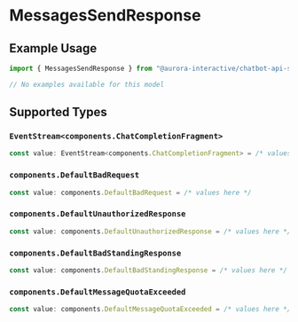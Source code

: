 # MessagesSendResponse

## Example Usage

```typescript
import { MessagesSendResponse } from "@aurora-interactive/chatbot-api-sdk/models/operations";

// No examples available for this model
```

## Supported Types

### `EventStream<components.ChatCompletionFragment>`

```typescript
const value: EventStream<components.ChatCompletionFragment> = /* values here */
```

### `components.DefaultBadRequest`

```typescript
const value: components.DefaultBadRequest = /* values here */
```

### `components.DefaultUnauthorizedResponse`

```typescript
const value: components.DefaultUnauthorizedResponse = /* values here */
```

### `components.DefaultBadStandingResponse`

```typescript
const value: components.DefaultBadStandingResponse = /* values here */
```

### `components.DefaultMessageQuotaExceeded`

```typescript
const value: components.DefaultMessageQuotaExceeded = /* values here */
```

